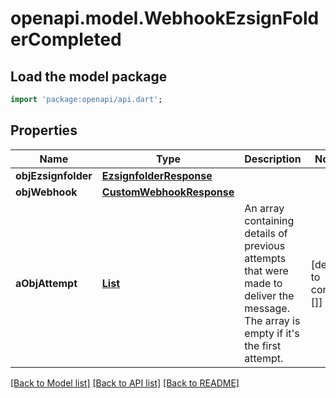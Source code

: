 # openapi.model.WebhookEzsignFolderCompleted

## Load the model package
```dart
import 'package:openapi/api.dart';
```

## Properties
Name | Type | Description | Notes
------------ | ------------- | ------------- | -------------
**objEzsignfolder** | [**EzsignfolderResponse**](EzsignfolderResponse.md) |  | 
**objWebhook** | [**CustomWebhookResponse**](CustomWebhookResponse.md) |  | 
**aObjAttempt** | [**List<AttemptResponseCompound>**](AttemptResponseCompound.md) | An array containing details of previous attempts that were made to deliver the message. The array is empty if it's the first attempt. | [default to const []]

[[Back to Model list]](../README.md#documentation-for-models) [[Back to API list]](../README.md#documentation-for-api-endpoints) [[Back to README]](../README.md)


